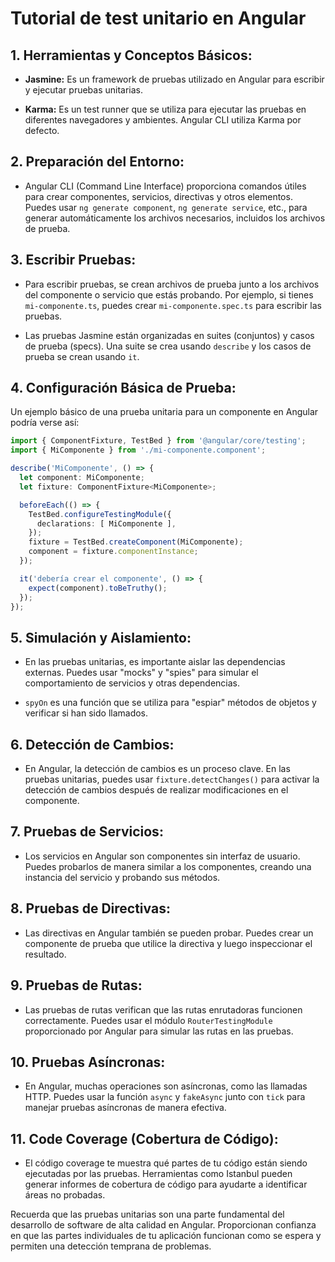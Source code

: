 # Tutorial de test unitario en Angular

## 1. **Herramientas y Conceptos Básicos:**

- **Jasmine:** Es un framework de pruebas utilizado en Angular para escribir y ejecutar pruebas unitarias.

- **Karma:** Es un test runner que se utiliza para ejecutar las pruebas en diferentes navegadores y ambientes. Angular CLI utiliza Karma por defecto.

## 2. **Preparación del Entorno:**

- Angular CLI (Command Line Interface) proporciona comandos útiles para crear componentes, servicios, directivas y otros elementos. Puedes usar `ng generate component`, `ng generate service`, etc., para generar automáticamente los archivos necesarios, incluidos los archivos de prueba.

## 3. **Escribir Pruebas:**

- Para escribir pruebas, se crean archivos de prueba junto a los archivos del componente o servicio que estás probando. Por ejemplo, si tienes `mi-componente.ts`, puedes crear `mi-componente.spec.ts` para escribir las pruebas.

- Las pruebas Jasmine están organizadas en suites (conjuntos) y casos de prueba (specs). Una suite se crea usando `describe` y los casos de prueba se crean usando `it`.

## 4. **Configuración Básica de Prueba:**

Un ejemplo básico de una prueba unitaria para un componente en Angular podría verse así:

```typescript
import { ComponentFixture, TestBed } from '@angular/core/testing';
import { MiComponente } from './mi-componente.component';

describe('MiComponente', () => {
  let component: MiComponente;
  let fixture: ComponentFixture<MiComponente>;

  beforeEach(() => {
    TestBed.configureTestingModule({
      declarations: [ MiComponente ],
    });
    fixture = TestBed.createComponent(MiComponente);
    component = fixture.componentInstance;
  });

  it('debería crear el componente', () => {
    expect(component).toBeTruthy();
  });
});
```

## 5. **Simulación y Aislamiento:**

- En las pruebas unitarias, es importante aislar las dependencias externas. Puedes usar "mocks" y "spies" para simular el comportamiento de servicios y otras dependencias.

- `spyOn` es una función que se utiliza para "espiar" métodos de objetos y verificar si han sido llamados.

## 6. **Detección de Cambios:**

- En Angular, la detección de cambios es un proceso clave. En las pruebas unitarias, puedes usar `fixture.detectChanges()` para activar la detección de cambios después de realizar modificaciones en el componente.

## 7. **Pruebas de Servicios:**

- Los servicios en Angular son componentes sin interfaz de usuario. Puedes probarlos de manera similar a los componentes, creando una instancia del servicio y probando sus métodos.

## 8. **Pruebas de Directivas:**

- Las directivas en Angular también se pueden probar. Puedes crear un componente de prueba que utilice la directiva y luego inspeccionar el resultado.

## 9. **Pruebas de Rutas:**

- Las pruebas de rutas verifican que las rutas enrutadoras funcionen correctamente. Puedes usar el módulo `RouterTestingModule` proporcionado por Angular para simular las rutas en las pruebas.

## 10. **Pruebas Asíncronas:**

- En Angular, muchas operaciones son asíncronas, como las llamadas HTTP. Puedes usar la función `async` y `fakeAsync` junto con `tick` para manejar pruebas asíncronas de manera efectiva.

## 11. **Code Coverage (Cobertura de Código):**

- El código coverage te muestra qué partes de tu código están siendo ejecutadas por las pruebas. Herramientas como Istanbul pueden generar informes de cobertura de código para ayudarte a identificar áreas no probadas.

Recuerda que las pruebas unitarias son una parte fundamental del desarrollo de software de alta calidad en Angular. Proporcionan confianza en que las partes individuales de tu aplicación funcionan como se espera y permiten una detección temprana de problemas.
